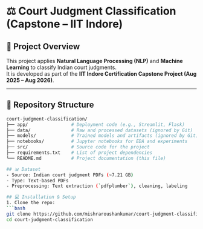 # ⚖️ Court Judgment Classification (Capstone – IIT Indore)

## 📌 Project Overview
This project applies **Natural Language Processing (NLP)** and **Machine Learning** to classify Indian court judgments.  
It is developed as part of the **IIT Indore Certification Capstone Project (Aug 2025 – Aug 2026)**.  

---

## 📂 Repository Structure
```bash
court-judgment-classification/
├── app/                # Deployment code (e.g., Streamlit, Flask)
├── data/               # Raw and processed datasets (ignored by Git)
├── models/             # Trained models and artifacts (ignored by Git)
├── notebooks/          # Jupyter notebooks for EDA and experiments
├── src/                # Source code for the project
├── requirements.txt    # List of project dependencies
└── README.md           # Project documentation (this file)

## 📊 Dataset
- Source: Indian court judgment PDFs (~7.21 GB)  
- Type: Text-based PDFs  
- Preprocessing: Text extraction (`pdfplumber`), cleaning, labeling

## 💻 Installation & Setup
1. Clone the repo:
```bash
git clone https://github.com/mishraroushankumar/court-judgment-classification.git
cd court-judgment-classification
